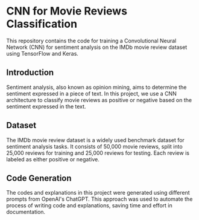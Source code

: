 # CNN for Movie Reviews Classification
This repository contains the code for training a Convolutional Neural Network (CNN) for sentiment analysis on the IMDb movie review dataset using TensorFlow and Keras.

## Introduction
Sentiment analysis, also known as opinion mining, aims to determine the sentiment expressed in a piece of text. In this project, we use a CNN architecture to classify movie reviews as positive or negative based on the sentiment expressed in the text.

## Dataset
The IMDb movie review dataset is a widely used benchmark dataset for sentiment analysis tasks. It consists of 50,000 movie reviews, split into 25,000 reviews for training and 25,000 reviews for testing. Each review is labeled as either positive or negative.

## Code Generation
The codes and explanations in this project were generated using different prompts from OpenAI's ChatGPT. This approach was used to automate the process of writing code and explanations, saving time and effort in documentation.
